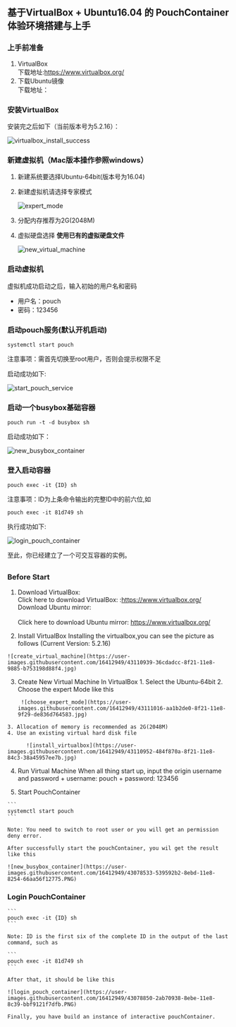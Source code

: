 ## 基于VirtualBox + Ubuntu16.04 的 PouchContainer 体验环境搭建与上手
### 上手前准备
1. VirtualBox </br>
  下载地址:https://www.virtualbox.org/
2. 下载Ubuntu镜像 </br>
  下载地址：
### 安装VirtualBox
安装完之后如下（当前版本号为5.2.16）：

![virtualbox_install_success](https://user-images.githubusercontent.com/16412949/43075642-ee1277c4-8eb3-11e8-8468-e7dd6f89a519.jpg)

### 新建虚拟机（Mac版本操作参照windows）
1. 新建系统要选择Ubuntu-64bit(版本号为16.04)
2. 新建虚拟机请选择专家模式

    ![expert_mode](https://user-images.githubusercontent.com/16412949/43078120-1956fccc-8ebc-11e8-97ee-b634893f0435.jpg)

3. 分配内存推荐为2G(2048M)
4. 虚拟硬盘选择 **使用已有的虚拟硬盘文件** </br>

    ![new_virtual_machine](https://user-images.githubusercontent.com/16412949/43075975-25046d90-8eb5-11e8-8687-c588d2396d21.jpg)

### 启动虚拟机
  虚拟机成功启动之后，输入初始的用户名和密码
  + 用户名：pouch
  + 密码：123456

### 启动pouch服务(默认开机启动)

  ```
  systemctl start pouch
  ```

  注意事项：需首先切换至root用户，否则会提示权限不足

  启动成功如下:

  ![start_pouch_service](https://user-images.githubusercontent.com/16412949/43077720-e7ad3796-8eba-11e8-978a-26be58989c80.PNG)

### 启动一个busybox基础容器

  ```
  pouch run -t -d busybox sh
  ```

  启动成功如下：

  ![new_busybox_container](https://user-images.githubusercontent.com/16412949/43078533-539592b2-8ebd-11e8-8254-66aa56f12775.PNG)

### 登入启动容器

  ```
  pouch exec -it {ID} sh
  ```

  注意事项：ID为上条命令输出的完整ID中的前六位,如

  ```
  pouch exec -it 81d749 sh
  ```

  执行成功如下:

  ![login_pouch_container](https://user-images.githubusercontent.com/16412949/43078850-2ab70938-8ebe-11e8-8c39-bbf9121f7dfb.PNG)

  至此，你已经建立了一个可交互容器的实例。

  ##
  ### Before Start
  1. Download VirtualBox: </br>
    Click here to download VirtualBox: :https://www.virtualbox.org/
    Download Ubuntu mirror: </br>  
    Click here to download Ubuntu mirror:
    https://www.virtualbox.org/

  2. Install VirtualBox
    Installing the virtualbox,you can see the picture as follows (Current Version: 5.2.16)

    ![create_virtual_machine](https://user-images.githubusercontent.com/16412949/43110939-36cdadcc-8f21-11e8-9885-b753198d88f4.jpg)

  3. Create New Virtual Machine In VirtualBox
    1. Select the Ubuntu-64bit
    2. Choose the expert Mode like this

          ![choose_expert_mode](https://user-images.githubusercontent.com/16412949/43111016-aa1b2de0-8f21-11e8-9f29-de836d764583.jpg)

    3. Allocation of memory is recommended as 2G(2048M)
    4. Use an existing virtual hard disk file

          ![install_virtualbox](https://user-images.githubusercontent.com/16412949/43110952-484f870a-8f21-11e8-84c3-38a45957ee7b.jpg)

  4. Run Virtual Machine
    When all thing start up, input the origin username and password
    + username: pouch
    + password: 123456

  5. Start PouchContainer

    ```
    systemctl start pouch
    ```

    Note: You need to switch to root user or you will get an permission deny error.

    After successfully start the pouchContainer, you wil get the result like this

    ![new_busybox_container](https://user-images.githubusercontent.com/16412949/43078533-539592b2-8ebd-11e8-8254-66aa56f12775.PNG)

  ### Login PouchContainer

    ```
    pouch exec -it {ID} sh
    ```

    Note: ID is the first six of the complete ID in the output of the last command, such as

    ```
    pouch exec -it 81d749 sh
    ```

    After that, it should be like this

    ![login_pouch_container](https://user-images.githubusercontent.com/16412949/43078850-2ab70938-8ebe-11e8-8c39-bbf9121f7dfb.PNG)

    Finally, you have build an instance of interactive pouchContainer.
